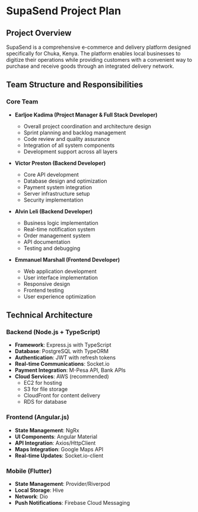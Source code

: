 # SupaSend Project Plan

## Project Overview
SupaSend is a comprehensive e-commerce and delivery platform designed specifically for Chuka, Kenya. The platform enables local businesses to digitize their operations while providing customers with a convenient way to purchase and receive goods through an integrated delivery network.

## Team Structure and Responsibilities

### Core Team
- **Earljoe Kadima (Project Manager & Full Stack Developer)**
  - Overall project coordination and architecture design
  - Sprint planning and backlog management
  - Code review and quality assurance
  - Integration of all system components
  - Development support across all layers

- **Victor Preston (Backend Developer)**
  - Core API development
  - Database design and optimization
  - Payment system integration
  - Server infrastructure setup
  - Security implementation

- **Alvin Leli (Backend Developer)**
  - Business logic implementation
  - Real-time notification system
  - Order management system
  - API documentation
  - Testing and debugging

- **Emmanuel Marshall (Frontend Developer)**
  - Web application development
  - User interface implementation
  - Responsive design
  - Frontend testing
  - User experience optimization

## Technical Architecture

### Backend (Node.js + TypeScript)
- **Framework**: Express.js with TypeScript
- **Database**: PostgreSQL with TypeORM
- **Authentication**: JWT with refresh tokens
- **Real-time Communications**: Socket.io
- **Payment Integration**: M-Pesa API, Bank APIs
- **Cloud Services**: AWS (recommended)
  - EC2 for hosting
  - S3 for file storage
  - CloudFront for content delivery
  - RDS for database

### Frontend (Angular.js)
- **State Management**: NgRx
- **UI Components**: Angular Material
- **API Integration**: Axios/HttpClient
- **Maps Integration**: Google Maps API
- **Real-time Updates**: Socket.io-client

### Mobile (Flutter)
- **State Management**: Provider/Riverpod
- **Local Storage**: Hive
- **Network**: Dio
- **Push Notifications**: Firebase Cloud Messaging

